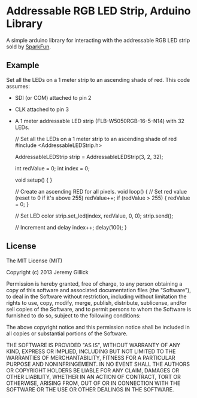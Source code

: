 Addressable RGB LED Strip, Arduino Library
=========================================

A simple arduino library for interacting with the addressable RGB LED strip sold by [SparkFun](https://www.sparkfun.com/products/11272).


Example
-------
Set all the LEDs on a 1 meter strip to an ascending shade of red. This code assumes:
  * SDI (or COM) attached to pin 2
  * CLK attached to pin 3
  * A 1 meter addressable LED strip (FLB-W5050RGB-16-5-N14) with 32 LEDs.

    // Set all the LEDs on a 1 meter strip to an ascending shade of red
    #include <AddressableLEDStrip.h>

    AddressableLEDStrip strip = AddressableLEDStrip(3, 2, 32);

    int redValue = 0;
    int index = 0;

    void setup()
    {
    }

    // Create an ascending RED for all pixels.
    void loop()
    {
      // Set red value (reset to 0 if it's above 255)
      redValue++;
      if (redValue > 255) {
        redValue = 0;
      }

      // Set LED color
      strip.set_led(index, redValue, 0, 0);
      strip.send();

      // Increment and delay
      index++;
      delay(100);
    }

License
-------
The MIT License (MIT)

Copyright (c) 2013 Jeremy Gillick

Permission is hereby granted, free of charge, to any person obtaining a copy of
this software and associated documentation files (the "Software"), to deal in
the Software without restriction, including without limitation the rights to
use, copy, modify, merge, publish, distribute, sublicense, and/or sell copies of
the Software, and to permit persons to whom the Software is furnished to do so,
subject to the following conditions:

The above copyright notice and this permission notice shall be included in all
copies or substantial portions of the Software.

THE SOFTWARE IS PROVIDED "AS IS", WITHOUT WARRANTY OF ANY KIND, EXPRESS OR
IMPLIED, INCLUDING BUT NOT LIMITED TO THE WARRANTIES OF MERCHANTABILITY, FITNESS
FOR A PARTICULAR PURPOSE AND NONINFRINGEMENT. IN NO EVENT SHALL THE AUTHORS OR
COPYRIGHT HOLDERS BE LIABLE FOR ANY CLAIM, DAMAGES OR OTHER LIABILITY, WHETHER
IN AN ACTION OF CONTRACT, TORT OR OTHERWISE, ARISING FROM, OUT OF OR IN
CONNECTION WITH THE SOFTWARE OR THE USE OR OTHER DEALINGS IN THE SOFTWARE.

